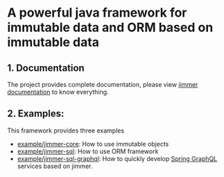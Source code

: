 # A powerful java framework for immutable data and ORM based on immutable data

## 1. Documentation

The project provides complete documentation, please view [jimmer documentation](https://babyfish-ct.github.io/jimmer-doc/) to know everything.

## 2. Examples:

This framework provides three examples

- [example/jimmer-core](example/jimmer-core): How to use immutable objects
- [example/jimmer-sql](example/jimmer-sql): How to use ORM framework
- [example/jimmer-sql-graphql](example/jimmer-sql-graphql): How to quickly develop [Spring GraphQL](https://spring.io/projects/spring-graphql) services based on jimmer.
